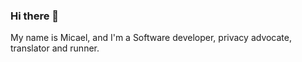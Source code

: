 ### Hi there 👋
My name is Micael, and I'm a Software developer, privacy advocate, translator and runner.
